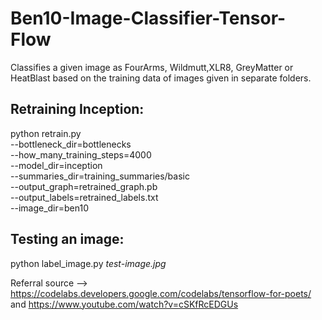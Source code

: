 # Ben10-Image-Classifier-Tensor-Flow

Classifies a given image as FourArms, Wildmutt,XLR8, GreyMatter or HeatBlast based on the training data of images given in separate folders. 
               
## Retraining Inception:

python retrain.py \
  --bottleneck_dir=bottlenecks \
  --how_many_training_steps=4000 \
  --model_dir=inception \
  --summaries_dir=training_summaries/basic \
  --output_graph=retrained_graph.pb \
  --output_labels=retrained_labels.txt \
  --image_dir=ben10      
  
  ## Testing an image:
  python label_image.py _test-image.jpg_
  
  Referral source --> https://codelabs.developers.google.com/codelabs/tensorflow-for-poets/ and https://www.youtube.com/watch?v=cSKfRcEDGUs
  
  
